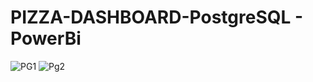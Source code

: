 # PIZZA-DASHBOARD-PostgreSQL - PowerBi
![PG1](https://github.com/Nithin9910/Pizza-Sales/assets/108409734/02365a07-4c8f-41c1-bf53-65d8af5ccd82)
![Pg2](https://github.com/Nithin9910/Pizza-Sales/assets/108409734/bfdfe9b6-1842-45f1-a307-a7997deeb0f6)

